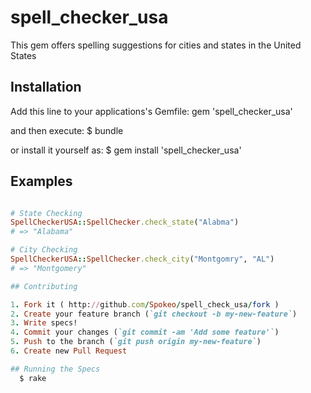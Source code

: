 # spell_checker_usa
This gem offers spelling suggestions for cities and states in the United States

## Installation

Add this line to your applications's Gemfile:
  gem 'spell_checker_usa'

and then execute:
  $ bundle

or install it yourself as:
  $ gem install 'spell_checker_usa'

## Examples
```ruby

# State Checking
SpellCheckerUSA::SpellChecker.check_state("Alabma")
# => "Alabama"

# City Checking
SpellCheckerUSA::SpellChecker.check_city("Montgomry", "AL")
# => "Montgomery"

## Contributing

1. Fork it ( http://github.com/Spokeo/spell_check_usa/fork )
2. Create your feature branch (`git checkout -b my-new-feature`)
3. Write specs!
4. Commit your changes (`git commit -am 'Add some feature'`)
5. Push to the branch (`git push origin my-new-feature`)
6. Create new Pull Request

## Running the Specs
  $ rake
